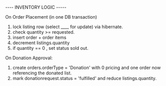 ---- INVENTORY LOGIC -----

On Order Placement (in one DB transaction)
   1. lock listing row (select ____ for update) via hibernate.
   2.  check quantity >= requested.
   3. insert order + order items 
   4. decrement listings.quantity
   5. if quantity == 0 , set status sold out.
   
On Donation Approval:
   1. create orders.orderType = 'Donation' with 0 pricing and one order now referencing the donated list.
   2. mark donationrequest.status = 'fulfilled' and reduce listings.quantity.
   